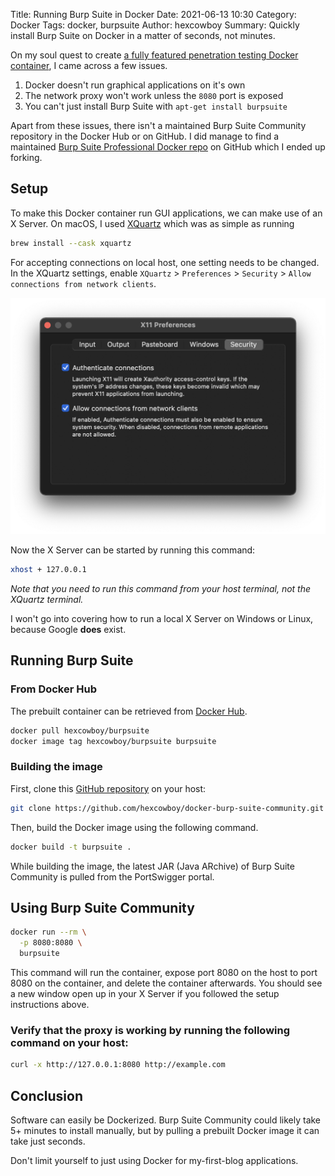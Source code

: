 Title: Running Burp Suite in Docker
Date: 2021-06-13 10:30
Category: Docker
Tags: docker, burpsuite
Author: hexcowboy
Summary: Quickly install Burp Suite on Docker in a matter of seconds, not minutes.

On my soul quest to create [a fully featured penetration testing Docker container](https://github.com/hexcowboy/saloon), I came across a few issues.

1. Docker doesn't run graphical applications on it's own
2. The network proxy won't work unless the `8080` port is exposed
3. You can't just install Burp Suite with `apt-get install burpsuite`

Apart from these issues, there isn't a maintained Burp Suite Community repository in the Docker Hub or on GitHub. I did manage to find a maintained [Burp Suite Professional Docker repo](https://github.com/koenrh/docker-burp-suite-pro) on GitHub which I ended up forking.

## Setup

To make this Docker container run GUI applications, we can make use of an X Server. On macOS, I used [XQuartz](https://www.xquartz.org/) which was as simple as running

```bash
brew install --cask xquartz
```

For accepting connections on local host, one setting needs to be changed. In the XQuartz settings, enable `XQuartz` > `Preferences` > `Security` > `Allow connections from network clients`.

![Allow connections from network clients needs to be enabled in the XQuartz settings](https://raw.githubusercontent.com/hexcowboy/blog/main/content/images/allow-connections.png)

Now the X Server can be started by running this command:

```bash
xhost + 127.0.0.1
```

*Note that you need to run this command from your host terminal, not the XQuartz terminal.*

I won't go into covering how to run a local X Server on Windows or Linux, because Google **does** exist.

## Running Burp Suite

### From Docker Hub

The prebuilt container can be retrieved from [Docker Hub](https://hub.docker.com/repository/docker/hexcowboy/burpsuite).

```bash
docker pull hexcowboy/burpsuite
docker image tag hexcowboy/burpsuite burpsuite
```

### Building the image

First, clone this [GitHub repository](https://github.com/hexcowboy/docker-burp-suite-community) on your host:

```bash
git clone https://github.com/hexcowboy/docker-burp-suite-community.git && cd docker-burp-suite-community
```

Then, build the Docker image using the following command.

```bash
docker build -t burpsuite .
```

While building the image, the latest JAR (Java ARchive) of Burp Suite Community is pulled from the PortSwigger portal.

## Using Burp Suite Community

```bash
docker run --rm \
  -p 8080:8080 \
  burpsuite
```

This command will run the container, expose port 8080 on the host to port 8080 on the container, and delete the container afterwards. You should see a new window open up in your X Server if you followed the setup instructions above.

### Verify that the proxy is working by running the following command on your host:

```bash
curl -x http://127.0.0.1:8080 http://example.com
```

## Conclusion

Software can easily be Dockerized. Burp Suite Community could likely take 5+ minutes to install manually, but by pulling a prebuilt Docker image it can take just seconds.

Don't limit yourself to just using Docker for my-first-blog applications.
